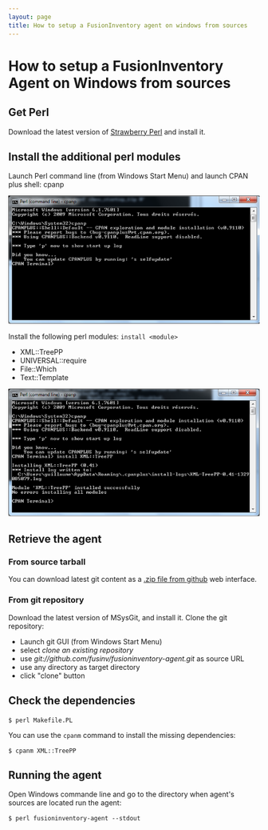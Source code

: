 ```yaml
---
layout: page
title: How to setup a FusionInventory agent on windows from sources
---
```


# How to setup a FusionInventory Agent on Windows from sources

## Get Perl

Download the latest version of [Strawberry Perl](http://strawberryperl.com/) and install it.

## Install the additional perl modules

Launch Perl command line (from Windows Start Menu) and launch CPAN plus shell: cpanp

![](/documentation/documentation/agent/installation/windows/from_sources-1.png)

Install the following perl modules: `install <module>`

* XML::TreePP
* UNIVERSAL::require
* File::Which
* Text::Template

![](/documentation/documentation/agent/installation/windows/from_sources-2.png)

## Retrieve the agent

### From source tarball

You can download latest git content as a [.zip file from github](https://github.com/fusinv/fusioninventory-agent/downloads) web interface.

### From git repository

Download the latest version of MSysGit, and install it. Clone the git repository:

* Launch git GUI (from Windows Start Menu)
* select *clone an existing repository*
* use *git://github.com/fusinv/fusioninventory-agent.git* as source URL
* use any directory as target directory
* click "clone" button

## Check the dependencies

    $ perl Makefile.PL

You can use the `cpanm` command to install the missing dependencies:

    $ cpanm XML::TreePP

## Running the agent

Open Windows commande line and go to the directory when agent's sources are located
run the agent:

    $ perl fusioninventory-agent --stdout
